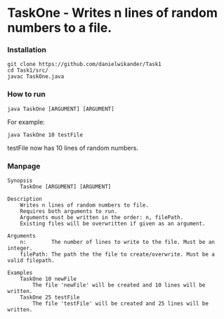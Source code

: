 # TaskOne - Writes n lines of random numbers to a file.

### Installation
```
git clone https://github.com/danielwikander/Task1
cd Task1/src/
javac TaskOne.java
```

### How to run
`java TaskOne [ARGUMENT] [ARGUMENT]`

For example:

`java TaskOne 10 testFile`

testFile now has 10 lines of random numbers.

### Manpage
```
Synopsis 
    TaskOne [ARGUMENT] [ARGUMENT]
    
Description
    Writes n lines of random numbers to file.
    Requires both arguments to run.
    Arguments must be written in the order: n, filePath.
    Existing files will be overwritten if given as an argument.

Arguments
    n:        The number of lines to write to the file. Must be an integer.
    filePath: The path the the file to create/overwrite. Must be a valid filepath.

Examples
    TaskOne 10 newFile
        The file 'newFile' will be created and 10 lines will be written.
    TaskOne 25 testFile
        The file 'testFile' will be created and 25 lines will be written.
```
